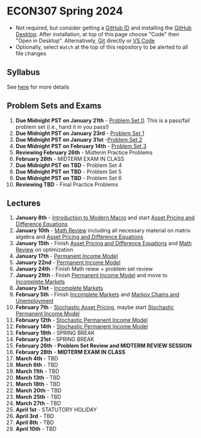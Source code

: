 
# ECON307 Spring 2024
- Not required, but consider getting a [GitHub ID](https://education.github.com/pack) and installing the [GitHub Desktop](https://desktop.github.com/).  After installation, at top of this page choose "Code" then "Open in Desktop".  Alternatively, [Git](https://git-scm.com/downloads) directly or [VS Code](https://docs.microsoft.com/en-us/azure/developer/javascript/how-to/with-visual-studio-code/clone-github-repository?tabs=create-repo-command-palette%2Cinitialize-repo-activity-bar%2Ccreate-branch-command-palette%2Ccommit-changes-command-palette%2Cpush-command-palette)
- Optionally, select `Watch` at the top of this repository to be alerted to all file changes

## Syllabus
See [here](syllabus.md) for more details

## Problem Sets and Exams

1. **Due Midnight PST on January 21th** - [Problem Set 0](/problem_sets/problem_set_0.pdf). This is a pass/fail problem set (i.e., hand it in you pass!)
2. **Due Midnight PST on January 23rd** - [Problem Set 1](/problem_sets/problem_set_1.pdf)
3. **Due Midnight PST on January 31st** -[Problem Set 2](/problem_sets/problem_set_2.pdf)
4. **Due Midnight PST on February 14th** - [Problem Set 3](/problem_sets/problem_set_3.pdf)
5. **Reviewing February 26th** - Midterm Practice Problems  <!--[Midterm Practice Problems](/problem_sets/midterm_practice_problems.pdf) -->
6. **February 28th** - MIDTERM EXAM IN CLASS
7. **Due Midnight PST on TBD** -  Problem Set 4 <!-- [Problem Set 4](/problem_sets/problem_set_4.pdf) -->
8. **Due Midnight PST on TBD** -  Problem Set 5 <!-- [Problem Set 5](/problem_sets/problem_set_5.pdf) -->
9. **Due Midnight PST on TBD** -  Problem Set 6 <!-- [Problem Set 6](/problem_sets/problem_set_6.pdf) -->
10. **Reviewing TBD** - Final Practice Problems <!-- [Final Practice Problems](/problem_sets/final_practice_problems.pdf) -->

## Lectures
1. **January 8th** - [Introduction to Modern Macro](/lectures/intro_to_modern_macro.pdf) and start [Asset Pricing and Difference Equations](/lectures/asset_pricing_difference_equations.pdf)
2. **January 10th** - [Math Review](/lectures/math_review.pdf) including all necessary material on matrix algebra and [Asset Pricing and Difference Equations](/lectures/asset_pricing_difference_equations.pdf) 
3. **January 15th** - Finish [Asset Pricing and Difference Equations](/lectures/asset_pricing_difference_equations.pdf) and [Math Review](/lectures/math_review.pdf) on optimization
4. **January 17th** - [Permanent Income Model](/lectures/permanent_income.pdf)
5. **January 22nd** -  [Permanent Income Model](/lectures/permanent_income.pdf)
6. **January 24th** - Finish Math reiew + problem set review 
7. **January 29th** - Finish [Permanent Income Model](/lectures/permanent_income.pdf) and move to [Incomplete Markets](/lectures/no_borrowing_dynamic_programming.pdf) <!-- [Stochastic Asset Pricing](/lectures/stochastic_asset_pricing.pdf)-->
8. **January 31st** - [Incomplete Markets](/lectures/no_borrowing_dynamic_programming.pdf)
9. **February 5th** - Finish  [Incomplete Markets](/lectures/no_borrowing_dynamic_programming.pdf) and  [Markov Chains and Unemployment](/lectures/markov_chains_unemployment.pdf)
10. **February 7th** - [Stochastic Asset Pricing](/lectures/stochastic_asset_pricing.pdf), maybe start [Stochastic Permanent Income Model](/lectures/stochastic_permanent_income.pdf)
11. **February 12th** - [Stochastic Permanent Income Model](/lectures/stochastic_permanent_income.pdf)
12. **February 14th** - [Stochastic Permanent Income Model](/lectures/stochastic_permanent_income.pdf)
13. **February 19th** - SPRING BREAK
14. **February 21st** - SPRING BREAK
15. **February 26th** - **Problem Set Review and MIDTERM REVIEW SESSION**
16. **February 28th** - **MIDTERM EXAM IN CLASS**
17. **March 4th** - TBD <!-- [Search](/lectures/search.pdf) -->
18. **March 6th** - TBD <!-- [Search](/lectures/search.pdf) -->
19. **March 11th** - TBD <!-- [General Equilibrium](/lectures/general_equilibrium.pdf) -->
20. **March 13th** - TBD <!-- [Interest Rates](/lectures/interest_rates.pdf) -->
21. **March 18th** - TBD <!-- [Interest Rates](/lectures/interest_rates.pdf) -->
22. **March 20th** - TBD <!-- [Stochastic Interest Rates](/lectures/stochastic_interest_rates.pdf) -->
23. **March 25th** - TBD <!-- [Stochastic Interest Rates](/lectures/stochastic_interest_rates.pdf) -->
24. **March 27th** - TBD <!-- PS Review  -->
25. **April 1st** - STATUTORY HOLIDAY
26. **April 3rd** - TBD <!-- [Growth](/lectures/growth.pdf) -->
27. **April 8th** - TBD <!-- [Growth and Fiscal Policy](/lectures/growth_fiscal_policy.pdf) -->
28. **April 10th** - TBD <!-- [Growth and Fiscal Policy](/lectures/growth_fiscal_policy.pdf)  -->
